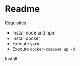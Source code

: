 # Readme

Requisites

- Install node and npm
- Install docker
- Execute `yarn`
- Execute `docker-compose up -d`

Install
